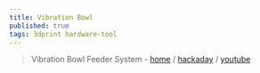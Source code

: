 ```yaml
---
title: Vibration Bowl
published: true
tags: 3dprint hardware-tool
---
```

> Vibration Bowl Feeder System - [home](https://fraensengineering.com/vibration-bowl-feeder-system/) / [hackaday](https://hackaday.com/2023/09/26/feed-your-fasteners-in-line-with-a-bowl-feeder/) / [youtube](https://www.youtube.com/watch?v=ECx6L7z0T4Y&t=602s)
